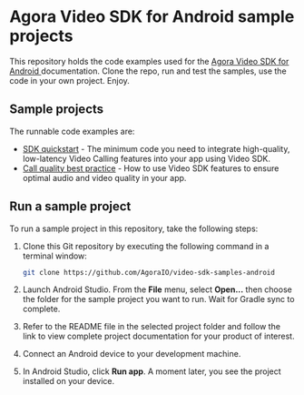 # Agora Video SDK for Android sample projects

This repository holds the code examples used for the [Agora Video SDK for Android ](https://docs.agora.io/en/video-calling/get-started/get-started-sdk?platform=android) documentation. Clone the repo, run and test the samples, use the code in your own project. Enjoy.

## Sample projects

The runnable code examples are:

- [SDK quickstart](./sdk_quickstart/) - The minimum code you need to integrate high-quality, low-latency Video 
  Calling features into your app using Video SDK.
- [Call quality best practice](./call_quality/) - How to use Video SDK features to ensure optimal audio and video 
  quality in your app. 


## Run a sample project

To run a sample project in this repository, take the following steps:

1. Clone this Git repository by executing the following command in a terminal window:

    ```bash
    git clone https://github.com/AgoraIO/video-sdk-samples-android
    ```

1. Launch Android Studio. From the **File** menu, select **Open...** then choose the folder for the sample project you want to run. Wait for Gradle sync to complete.

1. Refer to the README file in the selected project folder and follow the link to view complete project documentation for your product of interest.

1. Connect an Android device to your development machine.

1. In Android Studio, click **Run app**. A moment later, you see the project installed on your device.
